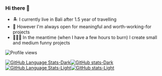 ### Hi there 👋
- 🏝️ I currently live in Bali after 1.5 year of travelling
- 🌱 However I'm always open for meaningful and worth-working-for projects
- 🧑🏻‍💻 In the meantime (when I have a few hours to burn) I create small and medium funny projects

![Profile views](https://komarev.com/ghpvc/?username=Megaemce&color=brightgreen&style=flat)  


[![GitHub Language Stats-Dark](https://github-readme-stats.vercel.app/api/top-langs/?username=Megaemce&layout=compact&langs_count=5&theme=dark#gh-dark-mode-only)](https://github.com/Megaemce#gh-dark-mode-only)[![GitHub stats-Dark](https://github-readme-stats.vercel.app/api?username=Megaemce&show_icons=true&hide_title=true&theme=dark#gh-dark-mode-only)](https://github.com/Megaemce#gh-dark-mode-only)[![GitHub Language Stats-Light](https://github-readme-stats.vercel.app/api/top-langs/?username=Megaemce&layout=compact&langs_count=5&theme=default#gh-light-mode-only)](https://github.com/Megaemce#gh-light-mode-only)[![GitHub stats-Light](https://github-readme-stats.vercel.app/api?username=Megaemce&show_icons=true&hide_title=true&theme=default#gh-light-mode-only)](https://github.com/Megaemce#gh-light-mode-only)

